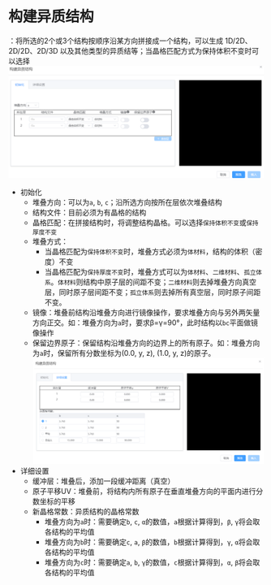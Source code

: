 # 构建异质结构

：将所选的2个或3个结构按顺序沿某方向拼接成一个结构，可以生成 1D/2D、2D/2D、2D/3D 以及其他类型的异质结等；当晶格匹配方式为保持体积不变时可以选择
![build_crystal](../../nested/qstudio_manual_build_hetero.png)
- 初始化
  - 堆叠方向：可以为`a`, `b`, `c`；沿所选方向按所在层依次堆叠结构
  - 结构文件：目前必须为有晶格的结构
  - 晶格匹配：在拼接结构时，将调整结构晶格。可以选择`保持体积不变`或`保持厚度不变`
  - 堆叠方式：
    - 当晶格匹配为`保持体积不变`时，堆叠方式必须为`体材料`，结构的体积（密度）不变
    - 当晶格匹配为`保持厚度不变`时，堆叠方式可以为`体材料`、`二维材料`、`孤立体系`。`体材料`则结构中原子层的间距不变；`二维材料`则去掉堆叠方向真空层，同时原子层间距不变；`孤立体系`则去掉所有真空层，同时原子间距不变。
  - 镜像：堆叠前结构沿堆叠方向进行镜像操作，要求堆叠方向与另外两矢量方向正交。如：堆叠方向为`a`时，要求β=γ=90°，此时结构以`bc`平面做镜像操作
  - 保留边界原子：保留结构沿堆叠方向的边界上的所有原子。如：堆叠方向为`a`时，保留所有分数坐标为(0.0, y, z), (1.0, y, z)的原子。
![build_crystal](../../nested/qstudio_manual_build_hetero2.png)
- 详细设置
  - 缓冲层：堆叠后，添加一段缓冲距离（真空）
  - 原子平移UV：堆叠前，将结构内所有原子在垂直堆叠方向的平面内进行分数坐标的平移
  - 新晶格常数：异质结构的晶格常数
    - 堆叠方向为`a`时：需要确定`b`, `c`, `α`的数值，`a`根据计算得到，`β`, `γ`将会取各结构的平均值
    - 堆叠方向为`b`时：需要确定`c`, `a`, `β`的数值，`b`根据计算得到，`γ`, `α`将会取各结构的平均值
    - 堆叠方向为`c`时：需要确定`a`, `b`, `γ`的数值，`c`根据计算得到，`α`, `β`将会取各结构的平均值